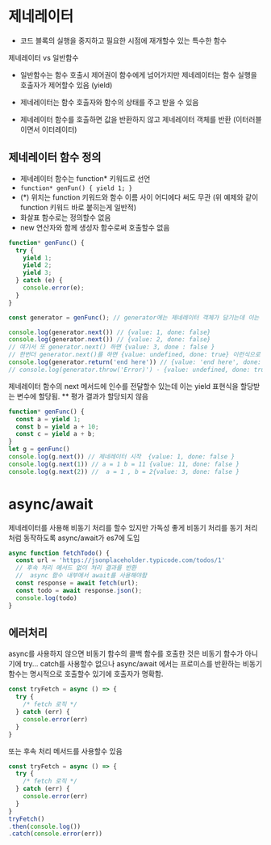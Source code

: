 # 제네레이터

- 코드 블록의 실행을 중지하고 필요한 시점에 재개할수 있는 특수한 함수

제네레이터 vs 일반함수

- 일반함수는 함수 호출시 제어권이 함수에게 넘어가지만 제네레이터는 함수 실행을 호출자가 제어할수 있음 (yield)

- 제네레이터는 함수 호출자와 함수의 상태를 주고 받을 수 있음 

- 제네레이터 함수를 호출하면 값을 반환하지 않고 제네레이터 객체를 반환 (이터러블이면서 이터레이터)

## 제네레이터 함수 정의

- 제네레이터 함수는 function* 키워드로 선언 
- `function* genFun() { yield 1; } `
- (*) 위치는 function 키워드와 함수 이름 사이 어디에다 써도 무관 (위 예제와 같이 function 키워드 바로 붙히는게 일반적)  
- 화살표 함수로는 정의할수 없음
- new 연산자와 함께 생성자 함수로써 호출할수 없음

```javascript
function* genFunc() {
  try {
    yield 1;
    yield 2;
    yield 3;
  } catch (e) {
    console.error(e);
  }
}

const generator = genFunc(); // generator에는 제네레이터 객체가 담기는데 이는 next, return, throw 같은 메서드를 가짐

console.log(generator.next()) // {value: 1, done: false}
console.log(generator.next()) // {value: 2, done: false}
// 여기서 또 generator.next() 하면 {value: 3, done : false }
// 한번더 generator.next()를 하면 {value: undefined, done: true} 이런식으로 완료가 되지만 return 을 사용해 완료값과 done 상태를 바꿀수있음.
console.log(generator.return('end here')) // {value: 'end here', done: true}
// console.log(generator.throw('Error)') - {value: undefined, done: true} 도 가능

```

제네레이터 함수의 next 메서드에 인수를 전달할수 있는데 이는 yield 표현식을 할당받는 변수에 할당됨.
** 평가 결과가 할당되지 않음 

```javascript
function* genFunc() {
  const a = yield 1;
  const b = yield a + 10;
  const c = yield a + b;
}
let g = genFunc()
console.log(g.next()) // 제네레이터 시작  {value: 1, done: false }
console.log(g.next(1)) // a = 1 b = 11 {value: 11, done: false }
console.log(g.next(2)) //  a = 1 , b = 2{value: 3, done: false }

```

# async/await

제네레이터를 사용해 비동기 처리를 할수 있지만 가독성 좋게 비동기 처리를 동기 처리처럼 동작하도록 async/await가 es7에 도입

```javascript
async function fetchTodo() {
  const url = 'https://jsonplaceholder.typicode.com/todos/1'
  // 후속 처리 메서드 없이 처리 결과를 반환
  //  async 함수 내부에서 await를 사용해야함
  const response = await fetch(url);
  const todo = await response.json();
  console.log(todo)
}
```

## 에러처리

async를 사용하지 않으면 비동기 함수의 콜백 함수를 호출한 것은 비동기 함수가 아니기에 try... catch를 사용할수 없으나 async/await 에서는 프로미스를 반환하는 비동기 함수는 명시적으로 호출할수 있기에 호출자가 명확함.

```javascript
const tryFetch = async () => {
  try {
    /* fetch 로직 */
  } catch (err) {
    console.error(err)
  }
}
```

또는 후속 처리 메서드를 사용할수 있음

```javascript
const tryFetch = async () => {
  try {
    /* fetch 로직 */
  } catch (err) {
    console.error(err)
  }
}
tryFetch()
.then(console.log())
.catch(console.error(err))
```